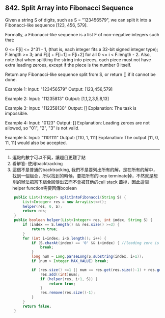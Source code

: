 ## 842. Split Array into Fibonacci Sequence

Given a string S of digits, such as S = "123456579", we can split it into a Fibonacci-like sequence [123, 456, 579].

Formally, a Fibonacci-like sequence is a list F of non-negative integers such that:

0 <= F[i] <= 2^31 - 1, (that is, each integer fits a 32-bit signed integer type);
F.length >= 3;
and F[i] + F[i+1] = F[i+2] for all 0 <= i < F.length - 2.
Also, note that when splitting the string into pieces, each piece must not have extra leading zeroes, except if the piece is the number 0 itself.

Return any Fibonacci-like sequence split from S, or return [] if it cannot be done.

Example 1:
Input: "123456579"
Output: [123,456,579]

Example 2:
Input: "11235813"
Output: [1,1,2,3,5,8,13]

Example 3:
Input: "112358130"
Output: []
Explanation: The task is impossible.

Example 4:
Input: "0123"
Output: []
Explanation: Leading zeroes are not allowed, so "01", "2", "3" is not valid.

Example 5:
Input: "1101111"
Output: [110, 1, 111]
Explanation: The output [11, 0, 11, 11] would also be accepted.

----

1. 逗點的數字可以不同，讓題目更難了點
1. 看解答: 使用backtracking
1. 這個不是普通的backtracking, 我們不是要列出所有的解，是在所有的解中，找到一個組合，所以找到的時候，要把所有的loop terminate掉，不然就是想別的辦法把當下組合回傳出去而不會被其他的call stack 蓋掉，因此這個helper function需要回傳boolean

```java
    public List<Integer> splitIntoFibonacci(String S) {
        List<Integer> res = new ArrayList<>();
        helper(res, 0, S);
        return res;
    }
    public boolean helper(List<Integer> res, int index, String S) {
        if (index == S.length() && res.size() >=3) {
            return true;
        }
        for (int i=index; i<S.length(); i++) {
            if (S.charAt(index) == '0' && i>index) { //leading zero is invalid
                break;
            }
            long num = Long.parseLong(S.substring(index, i+1));
            if (num > Integer.MAX_VALUE) break;

            if (res.size() <=1 || num == res.get(res.size()-1) + res.get(res.size()-2)) {
                res.add((int)num);
                if (helper(res, i+1, S)) {
                    return true;
                }
                res.remove(res.size()-1);
            }
        }
        return false;
    }

```